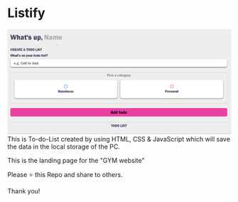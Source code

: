 # Listify
![Screenshot](screenshot.png)
This is To-do-List created by using HTML, CSS & JavaScript which will save the data in the local storage of the PC.

This is the landing page for the "GYM website"

Please ⭐ this Repo and share to others.

Thank you!

